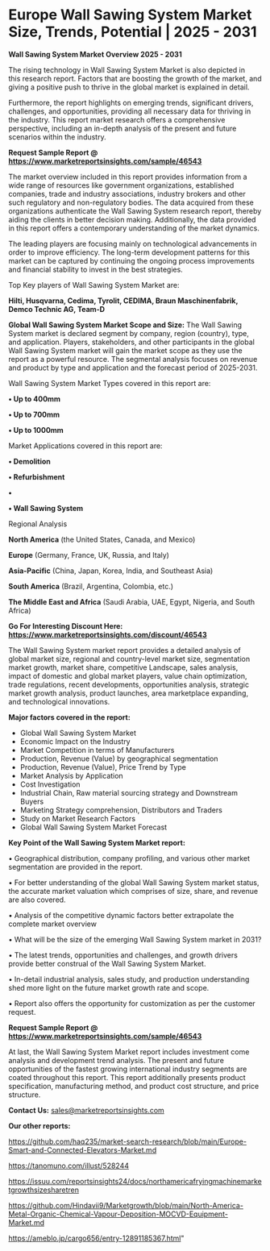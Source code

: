 # Europe Wall Sawing System Market Size, Trends, Potential | 2025 - 2031

<Strong> Wall Sawing System Market Overview 2025 - 2031</strong>

The rising technology in Wall Sawing System Market is also depicted in this research report. Factors that are boosting the growth of the market, and giving a positive push to thrive in the global market is explained in detail.

Furthermore, the report highlights on emerging trends, significant drivers, challenges, and opportunities, providing all necessary data for thriving in the industry. This report market research offers a comprehensive perspective, including an in-depth analysis of the present and future scenarios within the industry.

<strong>Request Sample Report @ <a href=https://www.marketreportsinsights.com/sample/46543>https://www.marketreportsinsights.com/sample/46543</a></strong>

The market overview included in this report provides information from a wide range of resources like government organizations, established companies, trade and industry associations, industry brokers and other such regulatory and non-regulatory bodies. The data acquired from these organizations authenticate the Wall Sawing System research report, thereby aiding the clients in better decision making. Additionally, the data provided in this report offers a contemporary understanding of the market dynamics.

The leading players are focusing mainly on technological advancements in order to improve efficiency. The long-term development patterns for this market can be captured by continuing the ongoing process improvements and financial stability to invest in the best strategies.

Top Key players of Wall Sawing System Market are:

<strong>Hilti, Husqvarna, Cedima, Tyrolit, CEDIMA, Braun Maschinenfabrik, Demco Technic AG, Team-D</strong>

<strong><b>Global Wall Sawing System Market Scope and Size:</b></strong>
The Wall Sawing System market is declared segment by company, region (country), type, and application. Players, stakeholders, and other participants in the global Wall Sawing System market will gain the market scope as they use the report as a powerful resource. The segmental analysis focuses on revenue and product by type and application and the forecast period of 2025-2031.

Wall Sawing System Market Types covered in this report are:

<strong>•  Up to 400mm

•  Up to 700mm

•  Up to 1000mm</strong>

Market Applications covered in this report are:

<strong>•  Demolition

•  Refurbishment

•  

•  Wall Sawing System</strong> 

Regional Analysis

<strong>North America</strong> (the United States, Canada, and Mexico)

<strong>Europe</strong> (Germany, France, UK, Russia, and Italy)

<strong>Asia-Pacific</strong> (China, Japan, Korea, India, and Southeast Asia)

<strong>South America</strong> (Brazil, Argentina, Colombia, etc.)

<strong>The Middle East and Africa</strong> (Saudi Arabia, UAE, Egypt, Nigeria, and South Africa)

<strong>Go For Interesting Discount Here: <a href=https://www.marketreportsinsights.com/discount/46543>https://www.marketreportsinsights.com/discount/46543</a></strong>

The Wall Sawing System market report provides a detailed analysis of global market size, regional and country-level market size, segmentation market growth, market share, competitive Landscape, sales analysis, impact of domestic and global market players, value chain optimization, trade regulations, recent developments, opportunities analysis, strategic market growth analysis, product launches, area marketplace expanding, and technological innovations.

<strong><b>Major factors covered in the report:</b></strong>
<ul>
  <li>Global Wall Sawing System Market </li>
  <li>Economic Impact on the Industry</li>
  <li>Market Competition in terms of Manufacturers</li>
  <li>Production, Revenue (Value) by geographical segmentation</li>
  <li>Production, Revenue (Value), Price Trend by Type</li>
  <li>Market Analysis by Application</li>
  <li>Cost Investigation</li>
  <li>Industrial Chain, Raw material sourcing strategy and Downstream Buyers</li>
  <li>Marketing Strategy comprehension, Distributors and Traders</li>
  <li>Study on Market Research Factors</li>
  <li>Global Wall Sawing System Market Forecast</li>
</ul>

<strong><b>Key Point of the Wall Sawing System Market report:</b></strong>

• Geographical distribution, company profiling, and various other market segmentation are provided in the report.

• For better understanding of the global Wall Sawing System market status, the accurate market valuation which comprises of size, share, and revenue are also covered.

• Analysis of the competitive dynamic factors better extrapolate the complete market overview

• What will be the size of the emerging Wall Sawing System market in 2031?

• The latest trends, opportunities and challenges, and growth drivers provide better construal of the Wall Sawing System Market.

• In-detail industrial analysis, sales study, and production understanding shed more light on the future market growth rate and scope.

• Report also offers the opportunity for customization as per the customer request.

<strong>Request Sample Report @ <a href=https://www.marketreportsinsights.com/sample/46543>https://www.marketreportsinsights.com/sample/46543</a></strong>

At last, the Wall Sawing System Market report includes investment come analysis and development trend analysis. The present and future opportunities of the fastest growing international industry segments are coated throughout this report. This report additionally presents product specification, manufacturing method, and product cost structure, and price structure.

<strong>Contact Us:</strong>
sales@marketreportsinsights.com

<strong>Our other reports:</strong>

<a href=https://github.com/haq235/market-search-research/blob/main/Europe-Smart-and-Connected-Elevators-Market.md>https://github.com/haq235/market-search-research/blob/main/Europe-Smart-and-Connected-Elevators-Market.md</a>

<a href=https://tanomuno.com/illust/528244>https://tanomuno.com/illust/528244</a>

<a href=https://issuu.com/reportsinsights24/docs/northamericafryingmachinemarketgrowthsizesharetren>https://issuu.com/reportsinsights24/docs/northamericafryingmachinemarketgrowthsizesharetren</a>

<a href=https://github.com/Hindavii9/Marketgrowth/blob/main/North-America-Metal-Organic-Chemical-Vapour-Deposition-MOCVD-Equipment-Market.md>https://github.com/Hindavii9/Marketgrowth/blob/main/North-America-Metal-Organic-Chemical-Vapour-Deposition-MOCVD-Equipment-Market.md</a>

<a href=https://ameblo.jp/cargo656/entry-12891185367.html>https://ameblo.jp/cargo656/entry-12891185367.html</a>"
